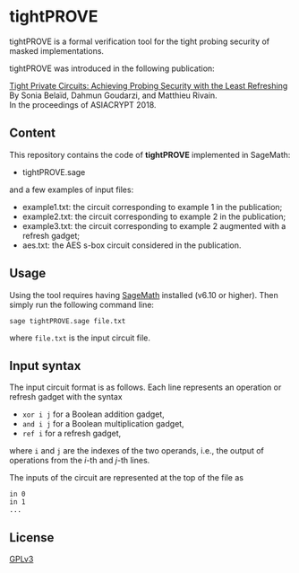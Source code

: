 # tightPROVE

tightPROVE is a formal verification tool for the tight probing
security of masked implementations. 

tightPROVE was introduced in the following publication:

[Tight Private Circuits: Achieving Probing Security with the 
Least Refreshing](ia.cr/2018/439)   
By Sonia Belaïd, Dahmun Goudarzi, and Matthieu Rivain.   
In the proceedings of ASIACRYPT 2018.
 
## Content

This repository contains the code of __tightPROVE__ implemented in SageMath:

- tightPROVE.sage

and a few examples of input files:

- example1.txt: the circuit corresponding to example 1 in the publication;
- example2.txt: the circuit corresponding to example 2 in the publication;
- example3.txt: the circuit corresponding to example 2 augmented with a refresh gadget;
- aes.txt: the AES s-box circuit considered in the publication.

## Usage 

Using the tool requires having [SageMath](http://www.sagemath.org/) installed (v6.10 or higher). Then simply run the following command line:

	sage tightPROVE.sage file.txt

where `file.txt` is the input circuit file.

## Input syntax 

The input circuit format is as follows. Each line represents an operation or refresh gadget with the syntax 

- `xor i j` for a Boolean addition gadget,
- `and i j` for a Boolean multiplication gadget, 
- `ref i` for a refresh gadget,

where `i` and `j` are the indexes of the two operands, i.e., the output of operations from the _i_-th and _j_-th lines. 

The inputs of the circuit are represented at the top of the file as

	in 0
	in 1
	...


## License 

[GPLv3](https://www.gnu.org/licenses/gpl-3.0.en.html)
